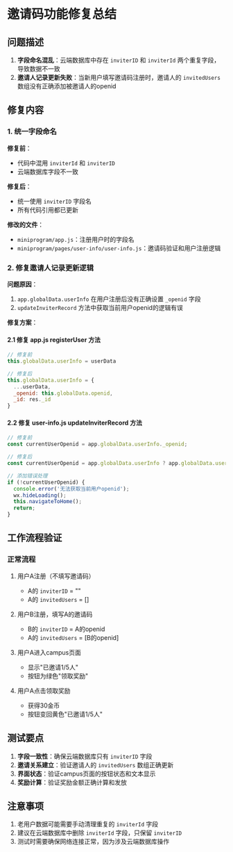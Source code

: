# 邀请码功能修复总结

## 问题描述

1. **字段命名混乱**：云端数据库中存在 `inviterID` 和 `inviterId` 两个重复字段，导致数据不一致
2. **邀请人记录更新失败**：当新用户填写邀请码注册时，邀请人的 `invitedUsers` 数组没有正确添加被邀请人的openid

## 修复内容

### 1. 统一字段命名

**修复前**：
- 代码中混用 `inviterId` 和 `inviterID`
- 云端数据库字段不一致

**修复后**：
- 统一使用 `inviterID` 字段名
- 所有代码引用都已更新

**修改的文件**：
- `miniprogram/app.js`：注册用户时的字段名
- `miniprogram/pages/user-info/user-info.js`：邀请码验证和用户注册逻辑

### 2. 修复邀请人记录更新逻辑

**问题原因**：
1. `app.globalData.userInfo` 在用户注册后没有正确设置 `_openid` 字段
2. `updateInviterRecord` 方法中获取当前用户openid的逻辑有误

**修复方案**：

#### 2.1 修复 app.js registerUser 方法
```javascript
// 修复前
this.globalData.userInfo = userData

// 修复后
this.globalData.userInfo = {
  ...userData,
  _openid: this.globalData.openid,
  _id: res._id
}
```

#### 2.2 修复 user-info.js updateInviterRecord 方法
```javascript
// 修复前
const currentUserOpenid = app.globalData.userInfo._openid;

// 修复后
const currentUserOpenid = app.globalData.userInfo ? app.globalData.userInfo._openid : app.globalData.openid;

// 添加错误处理
if (!currentUserOpenid) {
  console.error('无法获取当前用户openid');
  wx.hideLoading();
  this.navigateToHome();
  return;
}
```

## 工作流程验证

### 正常流程
1. 用户A注册（不填写邀请码）
   - A的 `inviterID` = ""
   - A的 `invitedUsers` = []

2. 用户B注册，填写A的邀请码
   - B的 `inviterID` = A的openid
   - A的 `invitedUsers` = [B的openid]

3. 用户A进入campus页面
   - 显示"已邀请1/5人"
   - 按钮为绿色"领取奖励"

4. 用户A点击领取奖励
   - 获得30金币
   - 按钮变回黄色"已邀请1/5人"

## 测试要点

1. **字段一致性**：确保云端数据库只有 `inviterID` 字段
2. **邀请关系建立**：验证邀请人的 `invitedUsers` 数组正确更新
3. **界面状态**：验证campus页面的按钮状态和文本显示
4. **奖励计算**：验证奖励金额正确计算和发放

## 注意事项

1. 老用户数据可能需要手动清理重复的 `inviterId` 字段
2. 建议在云端数据库中删除 `inviterId` 字段，只保留 `inviterID`
3. 测试时需要确保网络连接正常，因为涉及云端数据库操作 